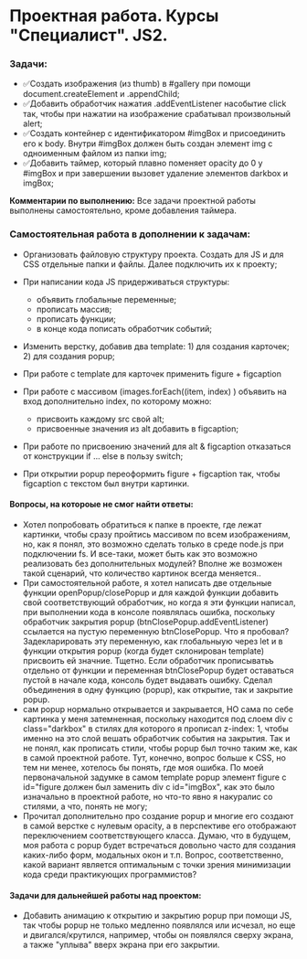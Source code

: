 # Проектная работа. Курсы "Специалист". JS2.

### Задачи:
* :white_check_mark:Создать изображения (из thumb) в #gallery при помощи document.createElement и .appendChild; 
* :white_check_mark:Добавить обработчик нажатия .addEventListener насобытие click так, чтобы при нажатии 
                    на изображение срабатывал произвольный alert;
* :white_check_mark:Создать контейнер с идентификатором #imgBox и присоединить его к body. 
                    Внутри #imgBox должен быть создан элемент img с одноименным файлом из папки img;
* :white_check_mark:Добавить таймер, который плавно поменяет opacity до 0 у #imgBox и при завершении 
                    вызовет удаление элементов darkbox и imgBox;

**Комментарии по выполнению:**
Все задачи проектной работы выполнены самостоятельно, кроме добавления таймера.

### Самостоятельная работа в дополнении к задачам:
* Организовать файловую структуру проекта. Создать для JS и для CSS отдельные папки и файлы. Далее подключить их к проекту;
* При написании кода JS придерживаться структуры: 
  - объявить глобальные переменные;     
  - прописать массив;    
  - прописать функции;    
  - в конце кода пописать обработчик событий;    
  
* Изменить верстку, добавив два template: 1) для создания карточек; 2) для создания popup;
* При работе с template для карточек применить figure + figcaption
* При работе с массивом (images.forEach((item, index) ) объявить на вход дополнительно index, 
  по которому можно: 
  - присвоить каждому src свой alt; 
  - присвоенные значения из alt добавить в figcaption;
* При работе по присвоению значений для alt & figcaption отказаться от конструкции if ... else в пользу switch;
* При открытии popup переоформить figure + figcaption так, чтобы figcaption c текстом был внутри картинки.

#### Вопросы, на котороые не смог найти ответы:

- Хотел попробовать обратиться к папке в проекте, 
  где лежат картинки, чтобы сразу пройтись массивом по всем изображениям,
  но, как я понял, это возможно сделать только в среде node.js при подключении fs.
  И все-таки, может быть как это возможно реализовать без дополнительных модулей? 
  Вполне же возможен такой сценарий, что количество картинок всегда меняется..
- При самостоятельной работе, я хотел написать две отдельные функции openPopup/closePopup
  и для каждой функции добавить свой соответствующий обработчик, но когда я эти функции
  написал, при выполнении кода в консоле появлялась ошибка, поскольку обработчик закрытия popup
  (btnClosePopup.addEventListener) ссылается на пустую переменную btnClosePopup.
  Что я пробовал? Задекларировать эту переменную, как глобальныую через let и в функции открытия
  popup (когда будет склонирован template) присвоить ей значние. Тщетно. Если обработчик прописыватьъ
  отдельно от функции и переменная btnClosePopup будет оставаться пустой в начале кода, консоль будет
  выдавать ошибку. Сделал объединения в одну функцию (popup), как открытие, так и закрытие popup.
- сам popup нормально открывается и закрывается, НО сама по себе картинка у меня затемненная, поскольку
  находится под слоем div c class="darkbox" в стилях для которого я прописал z-index: 1, чтобы именно
  на это слой вешать обработчик события на закрытия. Так и не понял, как прописать стили, чтобы popup был
  точно таким же, как в самой проектной работе. Тут, конечно, вопрос больше к CSS, но тем ни менее, хотелось
  бы понять, где моя ошибка. По моей первоначальной задумке в самом template popup элемент figure c  id="figure
  должен был заменить div c id="imgBox", как это было изначально в проектной работе, но что-то явно я накуралис
  со стилями, а что, понять не могу;
- Прочитал дополнительно про создание popup и многие его создают в самой верстке с нулевым opacity, а в перспективе
  его отображают переключением соответствующего класса. Думаю, что в будущем, моя работа с popup будет
  встречаться довольно часто для создания каких-либо форм, модальных окон и т.п. 
  Вопрос, соответственно, какой вариант является оптимальным с точки зрения минимизации кода среди практикующих
  программистов?
 
 #### Задачи для дальнейшей работы над проектом:
 - Добавить анимацию к открытию и закрытию popup при помощи JS, так чтобы popup не только медленно появлялся или исчезал,
   но еще и двигался/крутился, например, чтобы он появлялся сверху экрана, а также "уплыва" вверх экрана при его
   закрытии.

